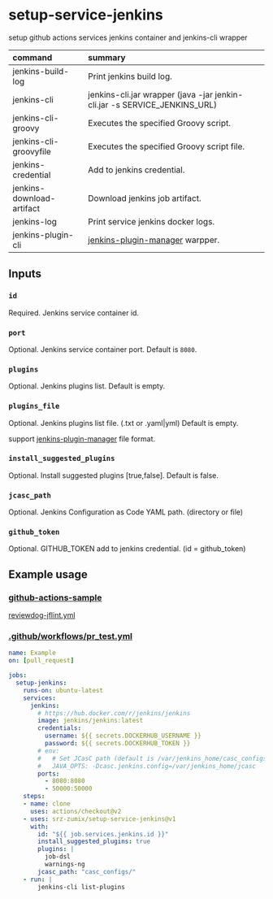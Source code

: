 # setup-service-jenkins

setup github actions services jenkins container and jenkins-cli wrapper

| command                   | summary                 |
|:--------------------------|:------------------------|
| jenkins-build-log         | Print jenkins build log. |
| jenkins-cli               | jenkins-cli.jar wrapper (java -jar jenkin-cli.jar -s SERVICE_JENKINS_URL) |
| jenkins-cli-groovy        | Executes the specified Groovy script. |
| jenkins-cli-groovyfile    | Executes the specified Groovy script file. |
| jenkins-credential        | Add to jenkins credential. |
| jenkins-download-artifact | Download jenkins job artifact. |
| jenkins-log               | Print service jenkins docker logs. |
| jenkins-plugin-cli        | [jenkins-plugin-manager][] warpper. |

## Inputs

### `id`

Required. Jenkins service container id.

### `port`

Optional. Jenkins service container port. Default is `8080`.

### `plugins`

Optional. Jenkins plugins list. Default is empty.

### `plugins_file`

Optional. Jenkins plugins list file. (.txt or .yaml|yml) Default is empty.

support [jenkins-plugin-manager][] file format.

### `install_suggested_plugins`

Optional. Install suggested plugins [true,false]. Default is false.

### `jcasc_path`

Optional. Jenkins Configuration as Code YAML path. (directory or file)

### `github_token`

Optional. GITHUB_TOKEN add to jenkins credential. (id = github_token)

## Example usage

### [github-actions-sample](https://github.com/srz-zumix/github-actions-sample)

[reviewdog-jflint.yml](https://github.com/srz-zumix/github-actions-sample/blob/main/.github/workflows/reviewdog-jflint.yml)

### [.github/workflows/pr_test.yml](.github/workflows/pr_test.yml)

```yml
name: Example
on: [pull_request]

jobs:
  setup-jenkins:
    runs-on: ubuntu-latest
    services:
      jenkins:
        # https://hub.docker.com/r/jenkins/jenkins
        image: jenkins/jenkins:latest
        credentials:
          username: ${{ secrets.DOCKERHUB_USERNAME }}
          password: ${{ secrets.DOCKERHUB_TOKEN }}
        # env:
        #   # Set JCasC path (default is /var/jenkins_home/casc_configs)
        #   JAVA_OPTS: -Dcasc.jenkins.config=/var/jenkins_home/jcasc
        ports:
          - 8080:8080
          - 50000:50000
    steps:
    - name: clone
      uses: actions/checkout@v2
    - uses: srz-zumix/setup-service-jenkins@v1
      with:
        id: "${{ job.services.jenkins.id }}"
        install_suggested_plugins: true
        plugins: |
          job-dsl
          warnings-ng
        jcasc_path: "casc_configs/"
    - run: |
        jenkins-cli list-plugins
```


[jenkins-plugin-manager]:https://github.com/jenkinsci/plugin-installation-manager-tool
